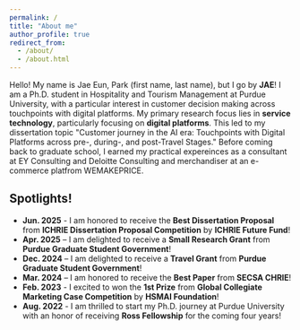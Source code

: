 ```yaml
---
permalink: /
title: "About me"
author_profile: true
redirect_from: 
  - /about/
  - /about.html
---
```

Hello! My name is Jae Eun, Park (first name, last name), but I go by **JAE**!
I am a Ph.D. student in Hospitality and Tourism Management at Purdue University, with a particular interest in customer decision making across touchpoints with digital platforms. 
My primary research focus lies in **service technology**, particularly focusing on **digital platforms**.
This led to my dissertation topic "Customer journey in the AI era: Touchpoints with Digital Platforms across pre-, during-, and post-Travel Stages."
Before coming back to graduate school, I earned my practical expereinces as a consultant at EY Consulting and Deloitte Consulting and merchandiser at an e-commerce platfrom WEMAKEPRICE.

## Spotlights!
- **Jun. 2025** - I am honored to receive the **Best Dissertation Proposal** from **ICHRIE Dissertation Proposal Competition** by **ICHRIE Future Fund**!
- **Apr. 2025** – I am delighted to receive a **Small Research Grant** from **Purdue Graduate Student Government**!
- **Dec. 2024** – I am delighted to receive a **Travel Grant** from **Purdue Graduate Student Government**!
- **Mar. 2024** – I am honored to receive the **Best Paper** from **SECSA CHRIE**!
- **Feb. 2023** - I excited to won the **1st Prize** from **Global Collegiate Marketing Case Competition** by **HSMAI Foundation**! 
- **Aug. 2022** - I am thrilled to start my Ph.D. journey at Purdue University with an honor of receiving **Ross Fellowship** for the coming four years!
